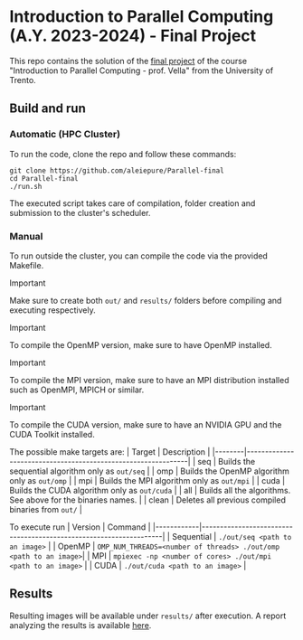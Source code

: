 # Introduction to Parallel Computing (A.Y. 2023-2024) - Final Project

This repo contains the solution of the [final project](./IntroParcoFinalProjects.pdf) of the course "Introduction to Parallel Computing - prof. Vella" from the University of Trento.

## Build and run
### Automatic (HPC Cluster)
To run the code, clone the repo and follow these commands:
```shell
git clone https://github.com/aleiepure/Parallel-final
cd Parallel-final
./run.sh
```
The executed script takes care of compilation, folder creation and submission to the cluster's scheduler.

### Manual
To run outside the cluster, you can compile the code via the provided Makefile.

> [!IMPORTANT]
> Make sure to create both `out/` and `results/` folders before compiling and executing respectively.

> [!IMPORTANT]
> To compile the OpenMP version, make sure to have OpenMP installed.

> [!IMPORTANT]
> To compile the MPI version, make sure to have an MPI distribution installed such 
> as OpenMPI, MPICH or similar.

> [!IMPORTANT]
> To compile the CUDA version, make sure to have an NVIDIA GPU and the CUDA Toolkit 
> installed.

The possible make targets are:
| Target | Description                                                  | 
|--------|--------------------------------------------------------------|
| seq    | Builds the sequential algorithm only as `out/seq`            |
| omp    | Builds the OpenMP algorithm only as `out/omp`                |
| mpi    | Builds the MPI algorithm only as `out/mpi`                   |
| cuda   | Builds the CUDA algorithm only as `out/cuda`                 |
| all    | Builds all the algorithms. See above for the binaries names. |
| clean  | Deletes all previous compiled binaries from `out/`           |

To execute run 
|   Version  | Command |
|------------|-------------------------------------------------------------------|
| Sequential | `./out/seq <path to an image>`                                    |
|   OpenMP   | `OMP_NUM_THREADS=<number of threads> ./out/omp <path to an image>`|
|    MPI     | `mpiexec -np <number of cores> ./out/mpi <path to an image>`      |
|   CUDA     | `./out/cuda <path to an image>`                                   |

## Results
Resulting images will be available under `results/` after execution. A report analyzing the results is available [here](report/report.pdf).

